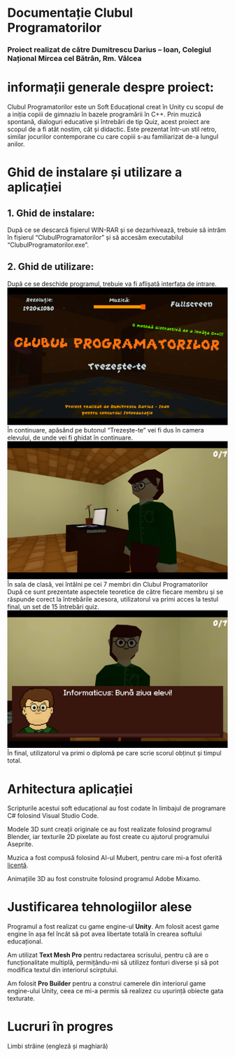 # Documentație Clubul Programatorilor
### Proiect realizat de către Dumitrescu Darius – Ioan, Colegiul Național Mircea cel Bătrân, Rm. Vâlcea

# informații generale despre proiect:

Clubul Programatorilor este un Soft Educațional creat în Unity cu scopul de a iniția copiii de gimnaziu în bazele programării în C++. Prin muzică spontană, dialoguri educative și întrebări de tip Quiz, acest proiect are scopul de a fi atât nostim, cât și didactic. Este prezentat într-un stil retro, similar jocurilor contemporane cu care copiii s-au familiarizat de-a lungul anilor. 


# Ghid de instalare și utilizare a aplicației

## 1.	Ghid de instalare:
După ce se descarcă fișierul WIN-RAR și se dezarhivează, trebuie să intrăm în fișierul “ClubulProgramatorilor” și să accesăm executabilul “ClubulProgramatorilor.exe”.

## 2.	Ghid de utilizare:
După ce se deschide programul, trebuie va fi aflișată interfața de intrare. 
![Alt text](Images/2.png)
În continuare, apăsând pe butonul “Trezește-te” vei fi dus în camera elevului, de unde vei fi ghidat în continuare.
![Alt text](Images/1.png)
În sala de clasă, vei întâlni pe cei 7 membri din Clubul Programatorilor  
După ce sunt prezentate aspectele teoretice de către fiecare membru și se răspunde corect la întrebările acesora, utilizatorul va primi acces la testul final, un set de 15 întrebări quiz.
![Alt text](Images/3.png)
În final, utilizatorul va primi o diplomă pe care scrie scorul obținut și timpul total.

# Arhitectura aplicației

Scripturile acestui soft educațional au fost codate în limbajul de programare C# folosind Visual Studio Code.

Modele 3D sunt creații originale ce au fost realizate folosind programul Blender, iar texturile 2D pixelate au fost create cu ajutorul programului Aseprite.

Muzica a fost compusă folosind AI-ul Mubert, pentru care mi-a fost oferită [licență](https://acrobat.adobe.com/id/urn:aaid:sc:EU:e54d9b56-6391-4deb-8095-4f4d425d525c).

Animațiile 3D au fost construite folosind programul Adobe Mixamo.

# Justificarea tehnologiilor alese

Programul a fost realizat cu game engine-ul __Unity__. Am folosit acest game engine în așa fel încât să pot avea libertate totală în crearea softului educațional. 

Am utilizat __Text Mesh Pro__ pentru redactarea scrisului, pentru că are o funcționalitate multiplă, permițându-mi să utilizez fonturi diverse și să pot modifica textul din interiorul scirptului.

Am folosit __Pro Builder__ pentru a construi camerele din interiorul game engine-ului Unity, ceea ce mi-a permis să realizez cu ușurință obiecte gata texturate.

# Lucruri în progres

Limbi străine (engleză și maghiară)




